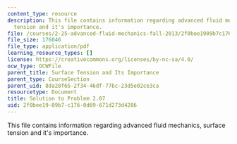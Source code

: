 ```yaml
---
content_type: resource
description: This file contains information regarding advanced fluid mechanics, surface
  tension and it's importance.
file: /courses/2-25-advanced-fluid-mechanics-fall-2013/2f0bee1909b7c1760d69671d273d4286_MIT2_25F13_Solution2.07.pdf
file_size: 176046
file_type: application/pdf
learning_resource_types: []
license: https://creativecommons.org/licenses/by-nc-sa/4.0/
ocw_type: OCWFile
parent_title: Surface Tension and Its Importance
parent_type: CourseSection
parent_uid: 8da28f65-2f34-46df-77bc-23d5e02ce3ca
resourcetype: Document
title: Solution to Problem 2.07
uid: 2f0bee19-09b7-c176-0d69-671d273d4286
---
```

This file contains information regarding advanced fluid mechanics, surface tension and it's importance.